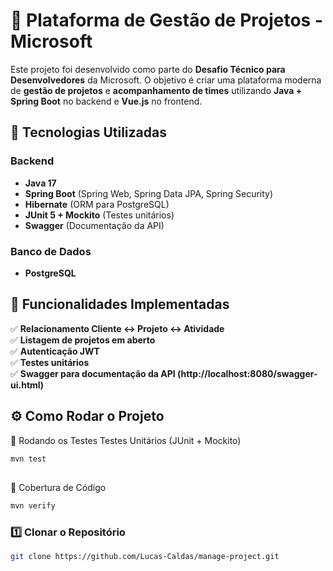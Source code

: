 # 📌 Plataforma de Gestão de Projetos - Microsoft

Este projeto foi desenvolvido como parte do **Desafio Técnico para Desenvolvedores** da Microsoft. O objetivo é criar uma plataforma moderna de **gestão de projetos** e **acompanhamento de times** utilizando **Java + Spring Boot** no backend e **Vue.js** no frontend.

## 🚀 Tecnologias Utilizadas

### **Backend**
- **Java 17**
- **Spring Boot** (Spring Web, Spring Data JPA, Spring Security)
- **Hibernate** (ORM para PostgreSQL)
- **JUnit 5 + Mockito** (Testes unitários)
- **Swagger** (Documentação da API)

### **Banco de Dados**
- **PostgreSQL**

## 📂 Funcionalidades Implementadas
✅ **Relacionamento Cliente ↔ Projeto ↔ Atividade**  
✅ **Listagem de projetos em aberto**  
✅ **Autenticação JWT**  
✅ **Testes unitários**  
✅ **Swagger para documentação da API (http://localhost:8080/swagger-ui.html)**

## ⚙️ Como Rodar o Projeto
🧪 Rodando os Testes
Testes Unitários (JUnit + Mockito)
```sh
mvn test
```

##
🧪 Cobertura de Código
```sh
mvn verify
```

### **1️⃣ Clonar o Repositório**
```sh
git clone https://github.com/Lucas-Caldas/manage-project.git

